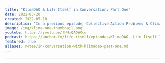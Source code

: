 ```yaml
---
title: "KlimaDAO & Life Itself in Conversation: Part One"
date: 2022-05-20
created: 2022-05-18
description: "In a previous episode, Collective Action Problems & Climate Change, Steven Diehl and Rufus Pollock discussed the utility of web3 in tackling collective action problems and climate change, using KlimaDAO as a case study. In a follow up to this conversation, Rufus and Theo from Life Itself Labs sat down with Marcus Aurelius and 0xy moron, two core members of KlimaDAO, to discuss the KlimaDAO model, its inspirations and its aims."
image: /img/klima-one-thumbnail.png
youtube: https://youtu.be/fHHxQAQW0co
podcast: https://anchor.fm/life-itself/episodes/KlimaDAO--Life-Itself-In-Conversation-Part-One-e1ilbra/a-a7gpq18
featured: true
aliases: notes/in-conversation-with-klimadao-part-one.md
---
```


***


